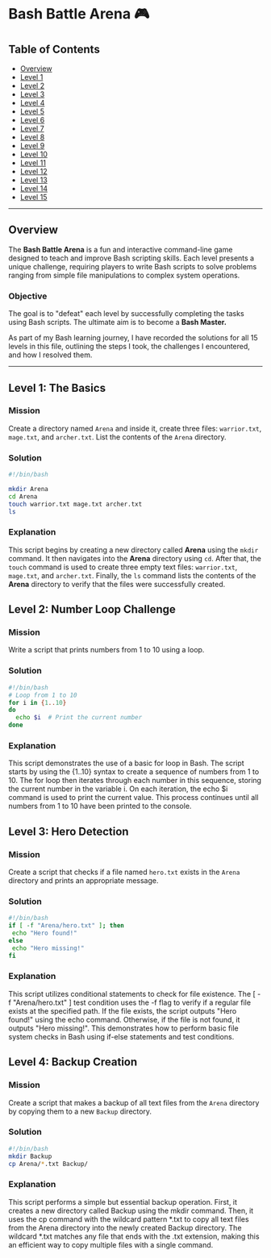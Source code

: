 # Bash Battle Arena 🎮  

## Table of Contents  
- [Overview](#overview)  
- [Level 1](#level-1-the-basics)  
- [Level 2](#level-2)  
- [Level 3](#level-3)  
- [Level 4](#level-4)  
- [Level 5](#level-5)  
- [Level 6](#level-6)  
- [Level 7](#level-7)  
- [Level 8](#level-8)  
- [Level 9](#level-9)  
- [Level 10](#level-10)  
- [Level 11](#level-11)  
- [Level 12](#level-12)  
- [Level 13](#level-13)  
- [Level 14](#level-14)  
- [Level 15](#level-15)  

---

## Overview  
The **Bash Battle Arena** is a fun and interactive command-line game designed to teach and improve Bash scripting skills. Each level presents a unique challenge, requiring players to write Bash scripts to solve problems ranging from simple file manipulations to complex system operations.  

### Objective  
The goal is to "defeat" each level by successfully completing the tasks using Bash scripts. The ultimate aim is to become a **Bash Master.**  

As part of my Bash learning journey, I have recorded the solutions for all 15 levels in this file, outlining the steps I took, the challenges I encountered, and how I resolved them. 

---

## Level 1: The Basics  
### Mission  
Create a directory named `Arena` and inside it, create three files: `warrior.txt`, `mage.txt`, and `archer.txt`. List the contents of the `Arena` directory.  

### Solution  
```bash
#!/bin/bash

mkdir Arena
cd Arena
touch warrior.txt mage.txt archer.txt
ls

```



### Explanation  
This script begins by creating a new directory called **Arena** using the `mkdir` command. It then navigates into the **Arena** directory using `cd`. After that, the `touch` command is used to create three empty text files: `warrior.txt`, `mage.txt`, and `archer.txt`. Finally, the `ls` command lists the contents of the **Arena** directory to verify that the files were successfully created.

## Level 2: Number Loop Challenge
### Mission
Write a script that prints numbers from 1 to 10 using a loop.

### Solution
```bash
#!/bin/bash
# Loop from 1 to 10
for i in {1..10}
do
  echo $i  # Print the current number
done

```

### Explanation
This script demonstrates the use of a basic for loop in Bash. The script starts by using the {1..10} syntax to create a sequence of numbers from 1 to 10. The for loop then iterates through each number in this sequence, storing the current number in the variable i. On each iteration, the echo $i command is used to print the current value. This process continues until all numbers from 1 to 10 have been printed to the console.

## Level 3: Hero Detection
### Mission
Create a script that checks if a file named `hero.txt` exists in the `Arena` directory and prints an appropriate message.

### Solution
```bash
#!/bin/bash
if [ -f "Arena/hero.txt" ]; then
 echo "Hero found!"
else
 echo "Hero missing!"
fi

```
### Explanation
This script utilizes conditional statements to check for file existence. The [ -f "Arena/hero.txt" ] test condition uses the -f flag to verify if a regular file exists at the specified path. If the file exists, the script outputs "Hero found!" using the echo command. Otherwise, if the file is not found, it outputs "Hero missing!". This demonstrates how to perform basic file system checks in Bash using if-else statements and test conditions.

## Level 4: Backup Creation
### Mission
Create a script that makes a backup of all text files from the `Arena` directory by copying them to a new `Backup` directory.

### Solution
```bash
#!/bin/bash
mkdir Backup
cp Arena/*.txt Backup/

```

### Explanation
This script performs a simple but essential backup operation. First, it creates a new directory called Backup using the mkdir command. Then, it uses the cp command with the wildcard pattern *.txt to copy all text files from the Arena directory into the newly created Backup directory. The wildcard *.txt matches any file that ends with the .txt extension, making this an efficient way to copy multiple files with a single command.
